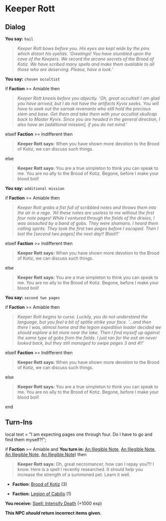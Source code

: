 # Keeper Rott
## Dialog

**You say:** `hail`



>*Keeper Rott bows before you. His eyes are kept wide by the pins which distort his eyelids. 'Greetings! You have stumbled upon the cave of the Keepers. We record the arcane secrets of the Brood of Kotiz. We have scribed many spells and make them available to all those who are deserving. Please, have a look.'*

**You say:** `chosen occultist`



if **Faction** >= Amiable then



>*Keeper Rott kneels before you abjectly. 'Oh, great occultist! I am glad you have arrived, but I do not have the artifacts Kyvix seeks. You will have to seek out the sarnak revenants who still hold the precious stem and base. Get them and take them with your occultist skullcap back to Master Kyvix. Since you are headed in the general direction, I also have an [additional mission], if you do not mind.'*


elseif **Faction** >= Indifferent then



>**Keeper Rott says:** When you have shown more devotion to the Brood of Kotiz, we can discuss such things.


else



>**Keeper Rott says:** You are a true simpleton to think you can speak to me.  You are no ally to the Brood of Kotiz.  Begone, before I make your blood boil!


**You say:** `additional mission`



if **Faction** >= Amiable then



>*Keeper Rott grabs a fist full of scribbled notes and throws them into the air in a rage. 'All these notes are useless to me without the first four note pages! While I ventured through the fields of the drixies, I was assaulted by a band of gobs. They were shamans. I heard them calling spirits. They took the first two pages before I escaped. Then I lost the [second two pages] the next day!! Blast!!'*


elseif **Faction** >= Indifferent then



>**Keeper Rott says:** When you have shown more devotion to the Brood of Kotiz, we can discuss such things.


else



>**Keeper Rott says:** You are a true simpleton to think you can speak to me.  You are no ally to the Brood of Kotiz.  Begone, before I make your blood boil!


**You say:** `second two pages`



if **Faction** >= Amiable then



>*Keeper Rott begins to curse. Luckily, you do not understand the language, but you feel a bit of spittle strike your face. '...and then there I was, almost home and the legion expedition leader decided we should explore a bit more near the lake. Then I find myself up against the same type of gobs from the fields. I just ran for the exit an never looked back, but they still managed to swipe pages 3 and 4!!'*


elseif **Faction** >= Indifferent then



>**Keeper Rott says:** When you have shown more devotion to the Brood of Kotiz, we can discuss such things.


else



>**Keeper Rott says:** You are a true simpleton to think you can speak to me.  You are no ally to the Brood of Kotiz.  Begone, before I make your blood boil!

end

## Turn-Ins



local text = "I am expecting pages one through four. Do I have to go and find them myself?!";



if **Faction** >= Amiable and  **You turn in:** [An Illegible Note](/item/12854), [An Illegible Note](/item/12855), [An Illegible Note](/item/12856), [An Illegible Note](/item/12857)) then


>**Keeper Rott says:** Oh, great necromancer, how can I repay you?!! I know. Here is a spell I recently researched. It should help you increase the strength of a summoned pet. Learn it well.


* __Faction:__ [Brood of Kotiz](/faction/443) (3)


* __Faction:__ [Legion of Cabilis](/faction/441) (1)


 **You receive:**  [Spell: Intensify Death](/item/16426) (+1000 exp)

**This NPC *should* return incorrect items given.**

